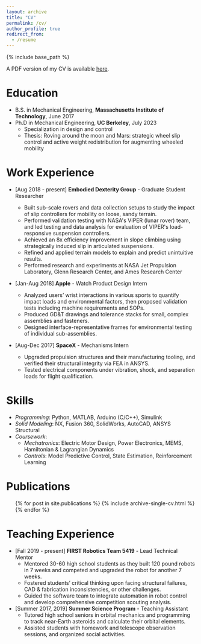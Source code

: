 ```yaml
---
layout: archive
title: "CV"
permalink: /cv/
author_profile: true
redirect_from:
  - /resume
---
```


{% include base_path %}

A PDF version of my CV is available [here](../files/Cao_CV.pdf).

Education
======
* B.S. in Mechanical Engineering, **Massachusetts Institute of Technology**, June 2017
* Ph.D in Mechanical Engineering, **UC Berkeley**, July 2023
    * Specialization in design and control
    * Thesis: Roving around the moon and Mars: strategic wheel slip control and active weight redistribution for augmenting wheeled mobility

Work Experience
======
* [Aug 2018 - present] **Embodied Dexterity Group** - Graduate Student Researcher
  * Built sub-scale rovers and data collection setups to study the impact of slip controllers for mobility on loose, sandy terrain.
  * Performed validation testing with NASA's VIPER (lunar rover) team, and led testing and data analysis for evaluation of VIPER's load-responsive suspension controllers.
  * Achieved an 8x efficiency improvement in slope climbing using strategically induced slip in articulated suspensions.
  * Refined and applied terrain models to explain and predict unintuitive results.
  * Performed research and experiments at NASA Jet Propulsion Laboratory, Glenn Research Center, and Ames Research Center

* [Jan-Aug 2018] **Apple** - Watch Product Design Intern
  * Analyzed users’ wrist interactions in various sports to quantify impact loads and environmental factors, then proposed validation tests including machine requirements and SOPs.
  * Produced GD&T drawings and tolerance stacks for small, complex assemblies and fasteners.
  * Designed interface-representative frames for environmental testing of individual sub-assemblies.

* [Aug-Dec 2017] **SpaceX** - Mechanisms Intern
  * Upgraded propulsion structures and their manufacturing tooling, and verified their structural integrity via FEA in ANSYS.
  * Tested electrical components under vibration, shock, and separation loads for flight qualification.

  
Skills
======
* *Programming*: Python, MATLAB, Arduino (C/C++), Simulink
* *Solid Modeling*: NX, Fusion 360, SolidWorks, AutoCAD, ANSYS Structural
* *Coursework*:
    * *Mechatronics*: Electric Motor Design, Power Electronics, MEMS, Hamiltonian & Lagrangian Dynamics
    * *Controls*: Model Predictive Control, State Estimation, Reinforcement Learning

Publications
======
  <ul>{% for post in site.publications %}
    {% include archive-single-cv.html %}
  {% endfor %}</ul>
  
  
Teaching Experience
======
* [Fall 2019 - present] **FIRST Robotics Team 5419** - Lead Technical Mentor
    * Mentored 30-60 high school students as they built 120 pound robots in 7 weeks and competed and upgraded the robot for another 7 weeks.
    * Fostered students’ critical thinking upon facing structural failures, CAD & fabrication inconsistencies, or other challenges.
	* Guided the software team to integrate automation in robot control and develop comprehensive competition scouting analysis.
* [Summer 2017, 2019] **Summer Science Program** - Teaching Assistant
    * Tutored high school seniors in orbital mechanics and programming to track near-Earth asteroids and calculate their orbital elements.
    * Assisted students with homework and telescope observation sessions, and organized social activities.
